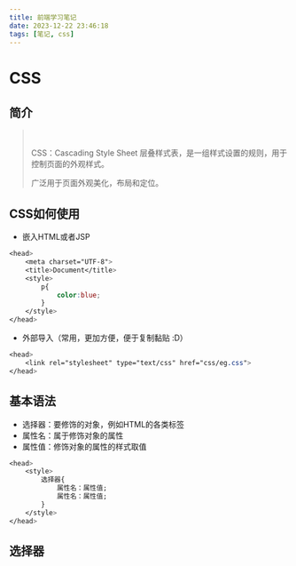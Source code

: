 ```yaml
---
title: 前端学习笔记
date: 2023-12-22 23:46:18
tags: [笔记, css]
---
```


# CSS

## 	简介

> ​	
>
> CSS：Cascading Style Sheet 层叠样式表，是一组样式设置的规则，用于控制页面的外观样式。
>
> 广泛用于页面外观美化，布局和定位。

## CSS如何使用

* 嵌入HTML或者JSP

```css
<head>
	<meta charset="UTF-8">
	<title>Document</title>
	<style>
		p{
			color:blue;
		}
	</style>
</head>
```



* 外部导入（常用，更加方便，便于复制黏贴 :D）

```css
<head>
	<link rel="stylesheet" type="text/css" href="css/eg.css"> 
</head>
```

## 	基本语法

* 选择器：要修饰的对象，例如HTML的各类标签
* 属性名：属于修饰对象的属性
* 属性值：修饰对象的属性的样式取值

```css
<head>
	<style>
		选择器{
			属性名：属性值;
			属性名：属性值;
		}
	</style>
</head>
```

## 选择器

